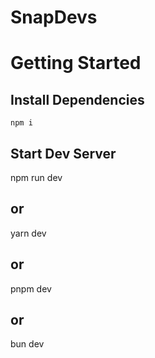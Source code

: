 # SnapDevs
# Getting Started

## Install Dependencies
    npm i
## Start Dev Server
npm run dev
## or
yarn dev
## or
pnpm dev
## or
bun dev